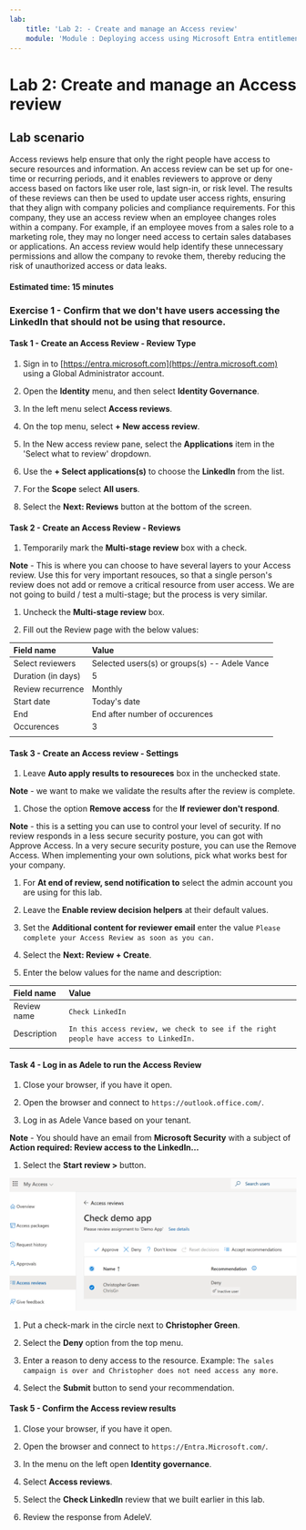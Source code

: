```yaml
---
lab:
    title: 'Lab 2: - Create and manage an Access review'
    module: 'Module : Deploying access using Microsoft Entra entitlement management'
---
```


# Lab 2: Create and manage an Access review

## Lab scenario

Access reviews help ensure that only the right people have access to secure resources and information. An access review can be set up for one-time or recurring periods, and it enables reviewers to approve or deny access based on factors like user role, last sign-in, or risk level. The results of these reviews can then be used to update user access rights, ensuring that they align with company policies and compliance requirements. For this company, they use an access review when an employee changes roles within a company. For example, if an employee moves from a sales role to a marketing role, they may no longer need access to certain sales databases or applications. An access review would help identify these unnecessary permissions and allow the company to revoke them, thereby reducing the risk of unauthorized access or data leaks.

#### Estimated time: 15 minutes

### Exercise 1 - Confirm that we don't have users accessing the LinkedIn that should not be using that resource.

#### Task 1 - Create an Access Review - Review Type

1. Sign in to [https://entra.microsoft.com](https://entra.microsoft.com) using a Global Administrator account.

1. Open the **Identity** menu, and then select **Identity Governance**.

1. In the left menu select **Access reviews**.

1. On the top menu, select **+ New access review**.

1. In the New access review pane, select the **Applications** item in the 'Select what to review' dropdown.

1. Use the **+ Select applications(s)** to choose the **LinkedIn** from the list.

1. For the **Scope** select **All users**.

1. Select the **Next: Reviews** button at the bottom of the screen.

#### Task 2 - Create an Access Review - Reviews

1. Temporarily mark the **Multi-stage review** box with a check.

 **Note** - This is where you can choose to have several layers to your Access review.  Use this for very important resouces, so that a single person's review does not add or remove a critical resource from user access.  We are not going to build / test a multi-stage; but the process is very similar.

1. Uncheck the **Multi-stage review** box.

1. Fill out the Review page with the below values:

| Field name | Value |
| :--- | :--- |
| Select reviewers | Selected users(s) or groups(s) -- Adele Vance |
| Duration (in days) | 5 |
| Review recurrence | Monthly |
| Start date | Today's date |
| End | End after number of occurences |
| Occurences | 3 |
| | |

#### Task 3 - Create an Access review - Settings

1. Leave **Auto apply results to resoureces** box in the unchecked state.

 **Note** - we want to make we validate the results after the review is complete.

1. Chose the option **Remove access** for the **If reviewer don't respond**.

 **Note** - this is a setting you can use to control your level of security.  If no review responds in a less secure security posture, you can got with Approve Access.  In a very secure security posture, you can use the Remove Access.  When implementing your own solutions, pick what works best for your company.

1. For **At end of review, send notification to** select the admin account you are using for this lab.

1. Leave the **Enable review decision helpers** at their default values.

1. Set the **Additional content for reviewer email** enter the value `Please complete your Access Review as soon as you can.`

1. Select the **Next: Review + Create**.

1. Enter the below values for the name and description:

| Field name | Value |
| :--- | :--- |
| Review name | `Check LinkedIn` |
| Description | `In this access review, we check to see if the right people have access to LinkedIn.` |
| | | 

#### Task 4 - Log in as Adele to run the Access Review

1. Close your browser, if you have it open.

1. Open the browser and connect to `https://outlook.office.com/`.

1. Log in as Adele Vance based on your tenant.

 **Note** - You should have an email from **Microsoft Security** with a subject of **Action required: Review access to the LinkedIn...**

1. Select the **Start review >** button.

 ![Screenshot of the Access review page that AdeleV gets when launching the link in email.  Note that Christopher Green is recommended to be removed.](./Media/access-review-page.png)

1. Put a check-mark in the circle next to **Christopher Green**.

1. Select the **Deny** option from the top menu.

1. Enter a reason to deny access to the resource. Example: `The sales campaign is over and Christopher does not need access any more`.

1. Select the **Submit** button to send your recommendation.

#### Task 5 - Confirm the Access review results

1. Close your browser, if you have it open.

1. Open the browser and connect to `https://Entra.Microsoft.com/`.

1. In the menu on the left open **Identity governance**.

1. Select **Access reviews**.

1. Select the **Check LinkedIn** review that we built earlier in this lab.

1. Review the response from AdeleV.
